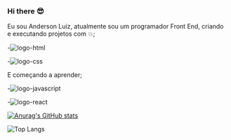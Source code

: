 ### Hi there :sunglasses:

Eu sou Anderson Luiz, atualmente sou um programador Front End, criando e executando projetos com :boom:;

-<img src="https://img.shields.io/badge/HTML5-E34F26?style=for-the-badge&logo=html5&logoColor=white" alt="logo-html">

-<img src="https://img.shields.io/badge/CSS3-1572B6?style=for-the-badge&logo=css3&logoColor=white" alt="logo-css">

E começando a aprender;

-<img src="https://img.shields.io/badge/JavaScript-F7DF1E?style=for-the-badge&logo=javascript&logoColor=black" alt="logo-javascript">

-<img src="https://img.shields.io/badge/React-20232A?style=for-the-badge&logo=react&logoColor=61DAFB" alt="logo-react">

[![Anurag's GitHub stats](https://github-readme-stats.vercel.app/api?username=Anderlssantos)](https://github.com/anuraghazra/github-readme-stats)

![Top Langs](https://github-readme-stats.vercel.app/api/top-langs/?username=Anderlssantos&exclude_repo=github-readme-stats,anuraghazra.github.io)

